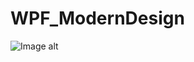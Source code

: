 # WPF_ModernDesign
 
![Image alt](https://github.com/Bimka09/WPF_ModernDesign/tree/main/Preview/MainView.jpg)
